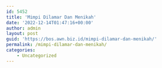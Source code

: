 ```yaml
---
id: 5452
title: 'Mimpi Dilamar Dan Menikah'
date: '2022-12-14T01:47:16+00:00'
author: admin
layout: post
guid: 'https://bos.awn.biz.id/mimpi-dilamar-dan-menikah/'
permalink: /mimpi-dilamar-dan-menikah/
categories:
    - Uncategorized
---
```


